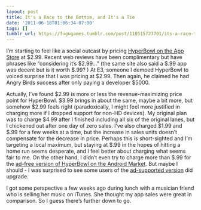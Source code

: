 ```yaml
---
layout: post
title: It's a Race to the Bottom, and It's a Tie
date: '2011-06-18T01:06:34-07:00'
tags: []
tumblr_url: https://fugugames.tumblr.com/post/110515723701/its-a-race-to-the-bottom-and-its-a-tie
---
```

I’m starting to feel like a social outcast by pricing [HyperBowl on the App Store](http://itunes.apple.com/us/app/hyperbowl/id344209253?mt=8) at $2.99. Recent web reviews have been complimentary but have phrases like “considering it’s $2.99…” (the same site also said a $.99 app was decent but is it worth $.99? ) At E3, someone I demoed HyperBowl to voiced surprise that I was pricing at $2.99. Then again, he claimed he had Angry Birds success after only paying a developer $5000.

Actually, I’ve found $2.99 is more or less the revenue-maximizing price point for HyperBowl. $3.99 brings in about the same, maybe a bit more, but somehow $2.99 feels right (paradoxically, I might feel more justified in charging more if I dropped support for non-HD devices). My original plan was to charge $4.99 after I finished including all six of the original lanes, but I chickened out after one day of zero sales. I’ve also charged $1.99 and $.99 for a few weeks at a time, but the increase in sales units doesn’t compensate for the decrease in price. Perhaps this is short-sighted and I’m targeting a local maximum, but staying at $.99 in the hopes of hitting a home run seems desperate, and I feel better about charging what seems fair to me. On the other hand, I didn’t even try to charge more than $.99 for the [ad-free version of HyperBowl on the Android Market](https://market.android.com/details?id=com.technicat.HyperBowlPro). But maybe I should - I was surprised to see some users of the [ad-supported version](https://market.android.com/details?id=com.technicat.HyperBowl) did upgrade.

I got some perspective a few weeks ago during lunch with a musician friend who is selling her music on iTunes. She thought my app sales were great in comparison. So I guess there’s further down to go.

